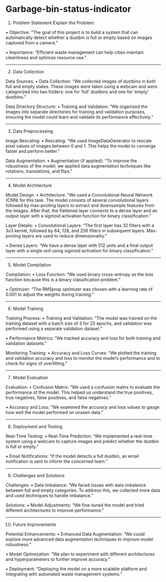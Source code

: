 # Garbage-bin-status-indicator
 
1. Problem Statement
Explain the Problem:

•	Objective: “The goal of this project is to build a system that can automatically detect whether a dustbin is full or empty based on images captured from a camera.”

•	Importance:  “Efficient waste management can help cities maintain cleanliness and optimize resource use.”
________________________________________
2. Data Collection
 
Data Sources:
•	Data Collection: “We collected images of dustbins in both full and empty states. These images were taken using a webcam and were categorized into two folders: one for ‘full’ dustbins and one for ‘empty’ dustbins.”

Data Directory Structure:
•	Training and Validation: “We organized the images into separate directories for training and validation purposes, ensuring the model could learn and validate its performance effectively.”

________________________________________
3. Data Preprocessing
   
Image Rescaling:
•	Rescaling: “We used ImageDataGenerator to rescale pixel values of images between 0 and 1. This helps the model to converge faster and perform better.”

Data Augmentation:
•	Augmentation (if applied): “To improve the robustness of the model, we applied data augmentation techniques like rotations, translations, and flips.”
________________________________________
4. Model Architecture
   
Model Design:
•	Architecture: “We used a Convolutional Neural Network (CNN) for this task. The model consists of several convolutional layers followed by max-pooling layers to extract and downsample features from the images. After that, the flattened layer connects to a dense layer and an output layer with a sigmoid activation function for binary classification.”


Layer Details:
•	Convolutional Layers: “The first layer has 32 filters with a 3x3 kernel, followed by 64, 128, and 256 filters in subsequent layers. Max-pooling layers are used to reduce dimensionality.”

•	Dense Layers: “We have a dense layer with 512 units and a final output layer with a single unit using sigmoid activation for binary classification.”

________________________________________
5. Model Compilation
   
Compilation:
•	Loss Function: “We used binary cross-entropy as the loss function because this is a binary classification problem.”

•	Optimizer: “The RMSprop optimizer was chosen with a learning rate of 0.001 to adjust the weights during training.”
________________________________________
6. Model Training
   
Training Process:
•	Training and Validation: “The model was trained on the training dataset with a batch size of 3 for 25 epochs, and validation was performed using a separate validation dataset.”

•	Performance Metrics: “We tracked accuracy and loss for both training and validation datasets.”

Monitoring Training:
•	Accuracy and Loss Curves: “We plotted the training and validation accuracy and loss to monitor the model’s performance and to check for signs of overfitting.”
________________________________________
7. Model Evaluation
   
Evaluation:
•	Confusion Matrix: “We used a confusion matrix to evaluate the performance of the model. This helped us understand the true positives, true negatives, false positives, and false negatives.”

•	Accuracy and Loss: “We examined the accuracy and loss values to gauge how well the model performed on unseen data.”
________________________________________
8. Deployment and Testing
   
Real-Time Testing:
•	Real-Time Prediction: “We implemented a real-time system using a webcam to capture images and predict whether the dustbin is full or empty.”

•	Email Notifications: “If the model detects a full dustbin, an email notification is sent to inform the concerned team.”

________________________________________
9. Challenges and Solutions
    
Challenges:
•	Data Imbalance: “We faced issues with data imbalance between full and empty categories. To address this, we collected more data and used techniques to handle imbalance.”

Solutions:
•	Model Adjustments: “We fine-tuned the model and tried different architectures to improve performance.”

________________________________________
10. Future Improvements
    
Potential Enhancements:
•	Enhanced Data Augmentation: “We could explore more advanced data augmentation techniques to improve model robustness.”

•	Model Optimization: “We plan to experiment with different architectures and hyperparameters to further improve accuracy.”

•	Deployment: “Deploying the model on a more scalable platform and integrating with automated waste management systems.”
